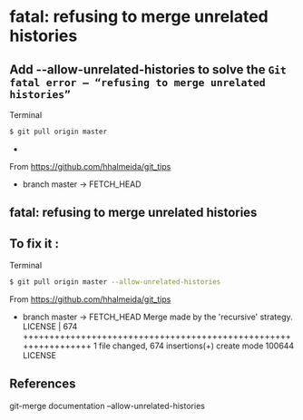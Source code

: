 # fatal: refusing to merge unrelated histories


## Add --allow-unrelated-histories to solve the `Git fatal error – “refusing to merge unrelated histories”`

Terminal
```bash
$ git pull origin master
```
-
From https://github.com/hhalmeida/git_tips
 * branch            master     -> FETCH_HEAD
 
fatal: refusing to merge unrelated histories
-

## To fix it :

Terminal
```bash
$ git pull origin master --allow-unrelated-histories
```

From https://github.com/hhalmeida/git_tips
 * branch            master     -> FETCH_HEAD
Merge made by the 'recursive' strategy.
 LICENSE | 674 ++++++++++++++++++++++++++++++++++++++++++++++++++++++++++++++++
 1 file changed, 674 insertions(+)
 create mode 100644 LICENSE


## References
git-merge documentation –allow-unrelated-histories
